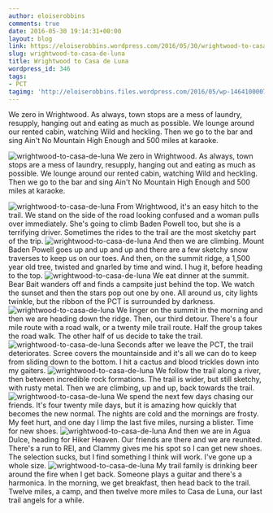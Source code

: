 ```yaml
---
author: eloiserobbins
comments: true
date: 2016-05-30 19:14:31+00:00
layout: blog
link: https://eloiserobbins.wordpress.com/2016/05/30/wrightwood-to-casa-de-luna/
slug: wrightwood-to-casa-de-luna
title: Wrightwood to Casa de Luna
wordpress_id: 346
tags:
- PCT
tagimg: 'http://eloiserobbins.files.wordpress.com/2016/05/wp-14641000071961.jpg'
---
```


We zero in Wrightwood. As always, town stops are a mess of laundry, resupply, hanging out and eating as much as possible. We lounge around our rented cabin, watching Wild and heckling. Then we go to the bar and sing Ain't No Mountain High Enough and 500 miles at karaoke.


![wrightwood-to-casa-de-luna](http://eloiserobbins.files.wordpress.com/2016/05/wp-14641000071961.jpg)
We zero in Wrightwood. As always, town stops are a mess of laundry, resupply, hanging out and eating as much as possible. We lounge around our rented cabin, watching Wild and heckling. Then we go to the bar and sing Ain't No Mountain High Enough and 500 miles at karaoke.

![wrightwood-to-casa-de-luna](http://eloiserobbins.files.wordpress.com/2016/05/wp-1464100231433.jpg)
From Wrightwood, it's an easy hitch to the trail. We stand on the side of the road looking confused and a woman pulls over immediately. She's going to climb Baden Powell too, but she is a terrifying driver. Sometimes the rides to the trail are the most sketchy part of the trip.
![wrightwood-to-casa-de-luna](http://eloiserobbins.files.wordpress.com/2016/05/wp-1464100448654.jpg)
And then we are climbing. Mount Baden Powell goes up and up and up and there are a few sketchy snow traverses to keep us on our toes. And then, on the summit ridge, a 1,500 year old tree, twisted and gnarled by time and wind. I hug it, before heading to the top.
![wrightwood-to-casa-de-luna](http://eloiserobbins.files.wordpress.com/2016/05/wp-1464207689758.jpg)
We eat dinner at the summit. Bear Bait wanders off and finds a campsite just behind the top. We watch the sunset and then the stars pop out one by one. All around us, city lights twinkle, but the ribbon of the PCT is surrounded by darkness.
![wrightwood-to-casa-de-luna](http://eloiserobbins.files.wordpress.com/2016/05/wp-14642078322611.jpg)
We linger on the summit in the morning and then we are heading down the ridge. Then, our third detour. There's a four mile route with a road walk, or a twenty mile trail route. Half the group takes the road walk. The other half of us decide to take the trail.
![wrightwood-to-casa-de-luna](http://eloiserobbins.files.wordpress.com/2016/05/wp-14642079553441.jpg)
Seconds after we leave the PCT, the trail deteriorates. Scree covers the mountainside and it's all we can do to keep from sliding down to the bottom. I hit a cactus and blood trickles down into my gaiters.
![wrightwood-to-casa-de-luna](http://eloiserobbins.files.wordpress.com/2016/05/wp-14642080679871.jpg)
We follow the trail along a river, then between incredible rock formations. The trail is wider, but still sketchy, with rusty metal. Then we are climbing, up and up, back towards the trail.
![wrightwood-to-casa-de-luna](http://eloiserobbins.files.wordpress.com/2016/05/wp-14642130269491.jpg)
We spend the next few days chasing our friends. It's four twenty mile days, but it is amazing how quickly that becomes the new normal. The nights are cold and the mornings are frosty. My feet hurt, and one day I limp the last five miles, nursing a blister. Time for new shoes.
![wrightwood-to-casa-de-luna](http://eloiserobbins.files.wordpress.com/2016/05/wp-14642133094031.jpg)
And then we are in Agua Dulce, heading for Hiker Heaven. Our friends are there and we are reunited. There's a run to REI, and Clammy gives me his spot so I can get new shoes. The selection sucks, but I find something I think will work. I've gone up a whole size.
![wrightwood-to-casa-de-luna](http://eloiserobbins.files.wordpress.com/2016/05/wp-14642135666161.jpg)
My trail family is drinking beer around the fire when I get back. Someone plays a guitar and there's a harmonica. In the morning, we get breakfast, then head back to the trail. Twelve miles, a camp, and then twelve more miles to Casa de Luna, our last trail angels for a while.
